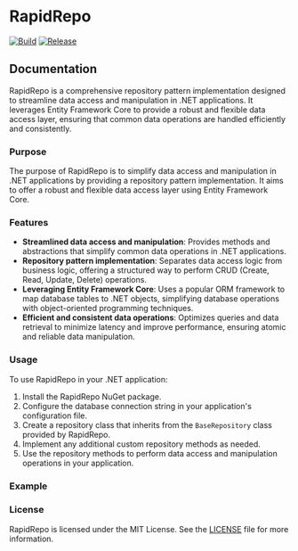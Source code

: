 # RapidRepo

[![Build](https://github.com/tibor-horvath/RapidRepo/actions/workflows/dotnet-build.yml/badge.svg)](https://github.com/tibor-horvath/RapidRepo/actions/workflows/dotnet-build.yml)
[![Release](https://github.com/tibor-horvath/RapidRepo/actions/workflows/dotnet-release.yml/badge.svg)](https://github.com/tibor-horvath/RapidRepo/actions/workflows/dotnet-release.yml)

## Documentation

RapidRepo is a comprehensive repository pattern implementation designed to streamline data access and manipulation in .NET applications. It leverages Entity Framework Core to provide a robust and flexible data access layer, ensuring that common data operations are handled efficiently and consistently.

### Purpose

The purpose of RapidRepo is to simplify data access and manipulation in .NET applications by providing a repository pattern implementation. It aims to offer a robust and flexible data access layer using Entity Framework Core.

### Features

- **Streamlined data access and manipulation**: Provides methods and abstractions that simplify common data operations in .NET applications.
- **Repository pattern implementation**: Separates data access logic from business logic, offering a structured way to perform CRUD (Create, Read, Update, Delete) operations.
- **Leveraging Entity Framework Core**: Uses a popular ORM framework to map database tables to .NET objects, simplifying database operations with object-oriented programming techniques.
- **Efficient and consistent data operations**: Optimizes queries and data retrieval to minimize latency and improve performance, ensuring atomic and reliable data manipulation.

### Usage

To use RapidRepo in your .NET application:

1. Install the RapidRepo NuGet package.
2. Configure the database connection string in your application's configuration file.
3. Create a repository class that inherits from the `BaseRepository` class provided by RapidRepo.
4. Implement any additional custom repository methods as needed.
5. Use the repository methods to perform data access and manipulation operations in your application.

### Example

### License

RapidRepo is licensed under the MIT License. See the [LICENSE](./LICENSE) file for more information.
